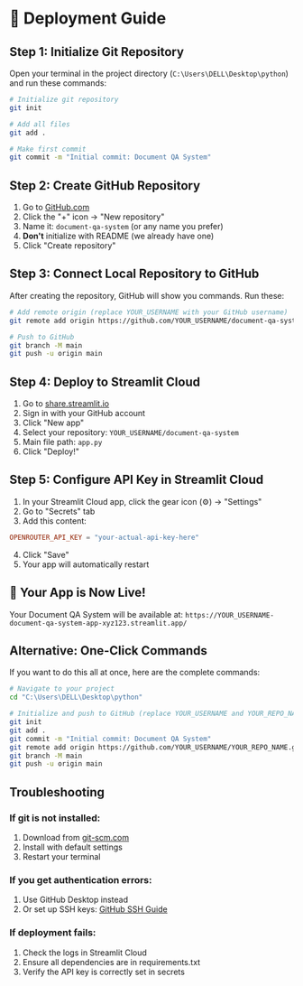 # 🚀 Deployment Guide

## Step 1: Initialize Git Repository

Open your terminal in the project directory (`C:\Users\DELL\Desktop\python`) and run these commands:

```bash
# Initialize git repository
git init

# Add all files
git add .

# Make first commit
git commit -m "Initial commit: Document QA System"
```

## Step 2: Create GitHub Repository

1. Go to [GitHub.com](https://github.com)
2. Click the "+" icon → "New repository"
3. Name it: `document-qa-system` (or any name you prefer)
4. **Don't** initialize with README (we already have one)
5. Click "Create repository"

## Step 3: Connect Local Repository to GitHub

After creating the repository, GitHub will show you commands. Run these:

```bash
# Add remote origin (replace YOUR_USERNAME with your GitHub username)
git remote add origin https://github.com/YOUR_USERNAME/document-qa-system.git

# Push to GitHub
git branch -M main
git push -u origin main
```

## Step 4: Deploy to Streamlit Cloud

1. Go to [share.streamlit.io](https://share.streamlit.io)
2. Sign in with your GitHub account
3. Click "New app"
4. Select your repository: `YOUR_USERNAME/document-qa-system`
5. Main file path: `app.py`
6. Click "Deploy!"

## Step 5: Configure API Key in Streamlit Cloud

1. In your Streamlit Cloud app, click the gear icon (⚙️) → "Settings"
2. Go to "Secrets" tab
3. Add this content:
```toml
OPENROUTER_API_KEY = "your-actual-api-key-here"
```
4. Click "Save"
5. Your app will automatically restart

## 🎉 Your App is Now Live!

Your Document QA System will be available at:
`https://YOUR_USERNAME-document-qa-system-app-xyz123.streamlit.app/`

## Alternative: One-Click Commands

If you want to do this all at once, here are the complete commands:

```bash
# Navigate to your project
cd "C:\Users\DELL\Desktop\python"

# Initialize and push to GitHub (replace YOUR_USERNAME and YOUR_REPO_NAME)
git init
git add .
git commit -m "Initial commit: Document QA System"
git remote add origin https://github.com/YOUR_USERNAME/YOUR_REPO_NAME.git
git branch -M main
git push -u origin main
```

## Troubleshooting

### If git is not installed:
1. Download from [git-scm.com](https://git-scm.com/download/win)
2. Install with default settings
3. Restart your terminal

### If you get authentication errors:
1. Use GitHub Desktop instead
2. Or set up SSH keys: [GitHub SSH Guide](https://docs.github.com/en/authentication/connecting-to-github-with-ssh)

### If deployment fails:
1. Check the logs in Streamlit Cloud
2. Ensure all dependencies are in requirements.txt
3. Verify the API key is correctly set in secrets
